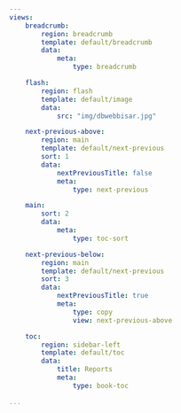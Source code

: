 ```yaml
---
views:
    breadcrumb:
        region: breadcrumb
        template: default/breadcrumb
        data:
            meta: 
                type: breadcrumb

    flash:
        region: flash
        template: default/image
        data:
            src: "img/dbwebbisar.jpg"

    next-previous-above:
        region: main
        template: default/next-previous
        sort: 1
        data:
            nextPreviousTitle: false
            meta: 
                type: next-previous

    main:
        sort: 2
        data:
            meta:
                type: toc-sort

    next-previous-below:
        region: main
        template: default/next-previous
        sort: 3
        data:
            nextPreviousTitle: true
            meta: 
                type: copy
                view: next-previous-above

    toc:
        region: sidebar-left
        template: default/toc
        data:
            title: Reports
            meta: 
                type: book-toc

...
```

